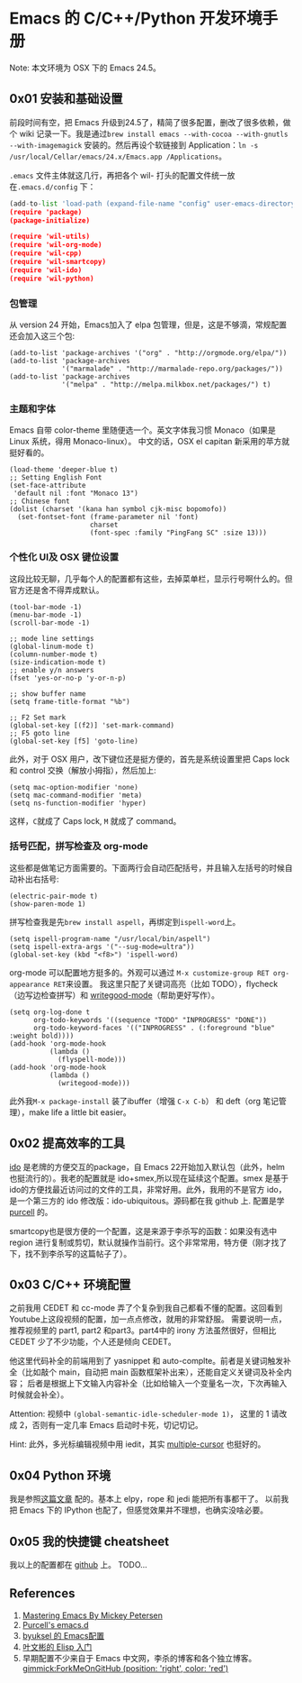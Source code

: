 # Emacs 的 C/C++/Python 开发环境手册

Note: 本文环境为 OSX 下的 Emacs 24.5。

## 0x01 安装和基础设置
前段时间有空，把 Emacs 升级到24.5了，精简了很多配置，删改了很多依赖，做个 wiki 记录一下。我是通过`brew install emacs --with-cocoa --with-gnutls --with-imagemagick` 安装的。然后再设个软链接到 Application：`ln -s /usr/local/Cellar/emacs/24.x/Emacs.app /Applications`。

`.emacs` 文件主体就这几行，再把各个 wil- 打头的配置文件统一放在`.emacs.d/config` 下：
```python
(add-to-list 'load-path (expand-file-name "config" user-emacs-directory))
(require 'package)
(package-initialize)

(require 'wil-utils)
(require 'wil-org-mode)
(require 'wil-cpp)
(require 'wil-smartcopy)
(require 'wil-ido)
(require 'wil-python)
```
### 包管理
从 version 24 开始，Emacs加入了 elpa 包管理，但是，这是不够滴，常规配置还会加入这三个包:
```
(add-to-list 'package-archives '("org" . "http://orgmode.org/elpa/"))
(add-to-list 'package-archives
             '("marmalade" . "http://marmalade-repo.org/packages/"))
(add-to-list 'package-archives
             '("melpa" . "http://melpa.milkbox.net/packages/") t)
```
### 主题和字体
Emacs 自带 color-theme 里随便选一个。英文字体我习惯 Monaco（如果是 Linux 系统，得用 Monaco-linux）。
中文的话，OSX el capitan 新采用的苹方就挺好看的。
```
(load-theme 'deeper-blue t)
;; Setting English Font
(set-face-attribute
 'default nil :font "Monaco 13")
;; Chinese font
(dolist (charset '(kana han symbol cjk-misc bopomofo))
  (set-fontset-font (frame-parameter nil 'font)
                    charset
                    (font-spec :family "PingFang SC" :size 13)))
```
### 个性化 UI及 OSX 键位设置
这段比较无聊，几乎每个人的配置都有这些，去掉菜单栏，显示行号啊什么的。但官方还是舍不得弄成默认。
```
(tool-bar-mode -1)
(menu-bar-mode -1)
(scroll-bar-mode -1)

;; mode line settings
(global-linum-mode t)
(column-number-mode t)
(size-indication-mode t)
;; enable y/n answers
(fset 'yes-or-no-p 'y-or-n-p)

;; show buffer name
(setq frame-title-format "%b")

;; F2 Set mark
(global-set-key [(f2)] 'set-mark-command)
;; F5 goto line
(global-set-key [f5] 'goto-line)
```
此外，对于 OSX 用户，改下键位还是挺方便的，首先是系统设置里把 Caps lock 和 control 交换（解放小拇指），然后加上:
```
(setq mac-option-modifier 'none)
(setq mac-command-modifier 'meta)
(setq ns-function-modifier 'hyper)
```
这样，`C`就成了 Caps lock, `M` 就成了 command。

### 括号匹配，拼写检查及 org-mode
这些都是做笔记方面需要的。下面两行会自动匹配括号，并且输入左括号的时候自动补出右括号:
```
(electric-pair-mode t)
(show-paren-mode 1)
```

拼写检查我是先`brew install aspell`，再绑定到`ispell-word`上。
```
(setq ispell-program-name "/usr/local/bin/aspell")
(setq ispell-extra-args '("--sug-mode=ultra"))
(global-set-key (kbd "<f8>") 'ispell-word)
```

org-mode 可以配置地方挺多的。外观可以通过 `M-x customize-group RET org-appearance RET`来设置。
我这里只配了关键词高亮（比如 TODO），flycheck（边写边检查拼写）和 [writegood-mode](http://bnbeckwith.com/code/writegood-mode.html)（帮助更好写作）。
```
(setq org-log-done t
      org-todo-keywords '((sequence "TODO" "INPROGRESS" "DONE"))
      org-todo-keyword-faces '(("INPROGRESS" . (:foreground "blue" :weight bold))))
(add-hook 'org-mode-hook
          (lambda ()
            (flyspell-mode)))
(add-hook 'org-mode-hook
          (lambda ()
            (writegood-mode)))
```

此外我`M-x package-install` 装了ibuffer（增强 `C-x C-b`） 和 deft（org 笔记管理），make life a little bit easier。

## 0x02 提高效率的工具
[ido](https://www.masteringemacs.org/article/introduction-to-ido-mode) 是老牌的方便交互的package，自 Emacs 22开始加入默认包（此外，helm 也挺流行的）。我老的配置就是 ido+smex,所以现在延续这个配置。smex 是基于ido的方便找最近访问过的文件的工具，非常好用。此外，我用的不是官方 ido，是一个第三方的 ido 修改版：ido-ubiquitous。源码都在我 github 上.
配置是学 [purcell](https://github.com/purcell/emacs.d/blob/master/init-ido.el) 的。

smartcopy也是很方便的一个配置，这是来源于李杀写的函数：如果没有选中 region 进行复制或剪切，默认就操作当前行。这个非常常用，特方便（刚才找了下，找不到李杀写的这篇帖子了）。

## 0x03 C/C++ 环境配置
之前我用 CEDET 和 cc-mode 弄了个复杂到我自己都看不懂的配置。这回看到 Youtube上这段视频的配置，加一点点修改，就用的非常舒服。
需要说明一点，推荐视频里的 part1, part2 和part3。part4中的 irony 方法虽然很好，但相比 CEDET 少了不少功能，个人还是倾向 CEDET。

他这里代码补全的前端用到了 yasnippet 和 auto-complte。前者是关键词触发补全（比如敲个 main，自动把 main 函数框架补出来），还能自定义关键词及补全内容；
后者是根据上下文输入内容补全（比如给输入一个变量名一次，下次再输入时候就会补全）。

[](https://www.youtube.com/watch?v=HTUE03LnaXA)

Attention: 视频中 `(global-semantic-idle-scheduler-mode 1)`， 这里的 1 请改成 2，否则有一定几率 Emacs 启动时卡死，切记切记。

Hint: 此外，多光标编辑视频中用 iedit，其实 [multiple-cursor](https://github.com/magnars/multiple-cursors.el) 也挺好的。

## 0x04 Python 环境
我是参照[这篇文章](http://onthecode.com/post/2014/03/06/emacs-on-steroids-for-python-elpy-el.html) 配的。基本上 elpy，rope 和 jedi 能把所有事都干了。
以前我把 Emacs 下的 IPython 也配了，但感觉效果并不理想，也确实没啥必要。

## 0x05 我的快捷键 cheatsheet
我以上的配置都在 [github](https://github.com/Wilbeibi/Emacs_Cpp_Python_IDE) 上。
TODO...
## References
1. [Mastering Emacs By Mickey Petersen](https://www.masteringemacs.org/)
2. [Purcell's emacs.d](https://github.com/purcell/emacs.d)
3. [byuksel 的 Emacs配置](https://github.com/byuksel)
4. [叶文彬的 Elisp 入门](http://www.newsmth.net/bbsanc.php?path=%2Fgroups%2Fcomp.faq%2FEmacs%2Felisp%2Fhappierbee%2FM.1184679743.j0&ap=64311)
5. 早期配置不少来自于 Emacs 中文网，李杀的博客和各个独立博客。
[gimmick:ForkMeOnGitHub (position: 'right', color: 'red') ](https://github.com/Wilbeibi/Emacs_Cpp_Python_IDE)
